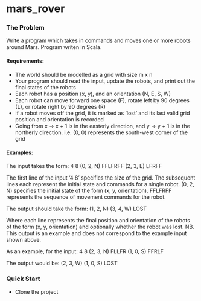 # mars_rover

### The Problem
Write a program which takes in commands and moves one or more robots around
Mars. Program writen in Scala. 

#### Requirements:
- The world should be modelled as a grid with size m x n
- Your program should read the input, update the robots, and print out the final states of
the robots
- Each robot has a position (x, y), and an orientation (N, E, S, W)
- Each robot can move forward one space (F), rotate left by 90 degrees (L), or rotate
right by 90 degrees (R)
- If a robot moves off the grid, it is marked as ‘lost’ and its last valid grid position and
orientation is recorded
- Going from x -> x + 1 is in the easterly direction, and y -> y + 1 is in the northerly
direction. i.e. (0, 0) represents the south-west corner of the grid

#### Examples:
The input takes the form:
4 8
(0, 2, N) FFLFRFF
(2, 3, E) LFRFF

The first line of the input ‘4 8’ specifies the size of the grid. The subsequent lines each represent
the initial state and commands for a single robot. (0, 2, N) specifies the initial state of the form
(x, y, orientation). FFLFRFF represents the sequence of movement commands for the robot.

The output should take the form:
(1, 2, N)
(3, 4, W) LOST

Where each line represents the final position and orientation of the robots of the form (x, y,
orientation) and optionally whether the robot was lost. NB. This output is an example and does
not correspond to the example input shown above.

As an example, for the input:
4 8
(2, 3, N) FLLFR
(1, 0, S) FFRLF

The output would be:
(2, 3, W)
(1, 0, S) LOST

### Quick Start
- Clone the project


